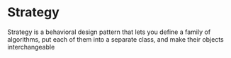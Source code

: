 ﻿# Strategy

Strategy is a behavioral design pattern that lets you define a family of algorithms, put each of them into a separate class, and make their objects interchangeable